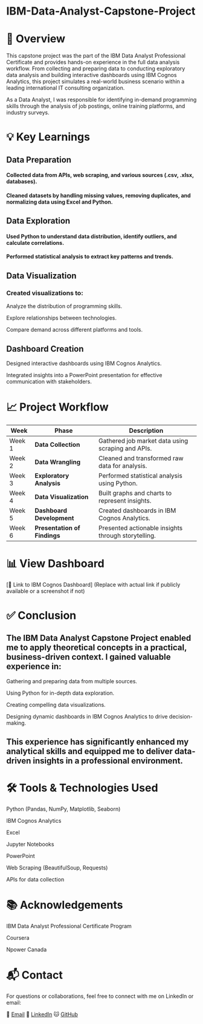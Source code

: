 # IBM-Data-Analyst-Capstone-Project
# 🧭 Overview
This capstone project was the part of the IBM Data Analyst Professional Certificate and provides hands-on experience in the full data analysis workflow. From collecting and preparing data to conducting exploratory data analysis and building interactive dashboards using IBM Cognos Analytics, this project simulates a real-world business scenario within a leading international IT consulting organization.

As a Data Analyst, I was responsible for identifying in-demand programming skills through the analysis of job postings, online training platforms, and industry surveys.

# 💡 Key Learnings

## Data Preparation
#### Collected data from APIs, web scraping, and various sources (.csv, .xlsx, databases).

#### Cleaned datasets by handling missing values, removing duplicates, and normalizing data using Excel and Python.

## Data Exploration
#### Used Python to understand data distribution, identify outliers, and calculate correlations.

#### Performed statistical analysis to extract key patterns and trends.

## Data Visualization

### Created visualizations to:

Analyze the distribution of programming skills.

Explore relationships between technologies.

Compare demand across different platforms and tools.

## Dashboard Creation
Designed interactive dashboards using IBM Cognos Analytics.

Integrated insights into a PowerPoint presentation for effective communication with stakeholders.

# 📈 Project Workflow
| **Week** | **Phase**                    | **Description**                                     |
| -------- | ---------------------------- | --------------------------------------------------- |
| Week 1   | **Data Collection**          | Gathered job market data using scraping and APIs.   |
| Week 2   | **Data Wrangling**           | Cleaned and transformed raw data for analysis.      |
| Week 3   | **Exploratory Analysis**     | Performed statistical analysis using Python.        |
| Week 4   | **Data Visualization**       | Built graphs and charts to represent insights.      |
| Week 5   | **Dashboard Development**    | Created dashboards in IBM Cognos Analytics.         |
| Week 6   | **Presentation of Findings** | Presented actionable insights through storytelling. |


# 📊 View Dashboard
[🔗 Link to IBM Cognos Dashboard] (Replace with actual link if publicly available or a screenshot if not)

# ✅ Conclusion
## The IBM Data Analyst Capstone Project enabled me to apply theoretical concepts in a practical, business-driven context. I gained valuable experience in:

Gathering and preparing data from multiple sources.

Using Python for in-depth data exploration.

Creating compelling data visualizations.

Designing dynamic dashboards in IBM Cognos Analytics to drive decision-making.

## This experience has significantly enhanced my analytical skills and equipped me to deliver data-driven insights in a professional environment.

# 🛠 Tools & Technologies Used
Python (Pandas, NumPy, Matplotlib, Seaborn)

IBM Cognos Analytics

Excel

Jupyter Notebooks

PowerPoint

Web Scraping (BeautifulSoup, Requests)

APIs for data collection

# 📚 Acknowledgements
IBM Data Analyst Professional Certificate Program

Coursera

Npower Canada
# 📬 Contact
For questions or collaborations, feel free to connect with me on LinkedIn or email:

📧 [Email](farhana.03@hotmail.com)
🔗 [LinkedIn](https://www.linkedin.com/in/farhana-islam-261938262/) 
🐱 [GitHub](https://github.com/Farhanaislam1)



